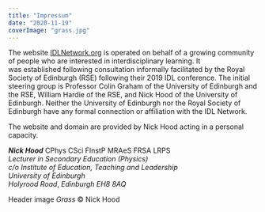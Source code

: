 ```yaml
---
title: "Impressum"
date: "2020-11-19"
coverImage: "grass.jpg"
---
```


The website [IDLNetwork.org](http://idlnetwork.org/) is operated on behalf of a growing community of people who are interested in interdisciplinary learning. It was established following consultation informally facilitated by the Royal Society of Edinburgh (RSE) following their 2019 IDL conference. The initial steering group is Professor Colin Graham of the University of Edinburgh and the RSE, William Hardie of the RSE, and Nick Hood of the University of Edinburgh. Neither the University of Edinburgh nor the Royal Society of Edinburgh have any formal connection or affiliation with the IDL Network.

The website and domain are provided by Nick Hood acting in a personal capacity. 

_**Nick Hood**_ CPhys CSci FInstP MRAeS FRSA LRPS  
_Lecturer in Secondary Education (Physics)_  
_c/o Institute of Education, Teaching and Leadership_  
_University of Edinburgh_  
_Holyrood Road_, _Edinburgh EH8 8AQ_

Header image _Grass_ © Nick Hood

